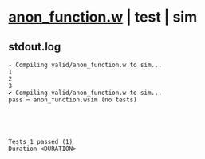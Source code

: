 # [anon_function.w](../../../../examples/tests/valid/anon_function.w) | test | sim

## stdout.log
```log
- Compiling valid/anon_function.w to sim...
1
2
3
✔ Compiling valid/anon_function.w to sim...
pass ─ anon_function.wsim (no tests)
 




Tests 1 passed (1) 
Duration <DURATION>

```

